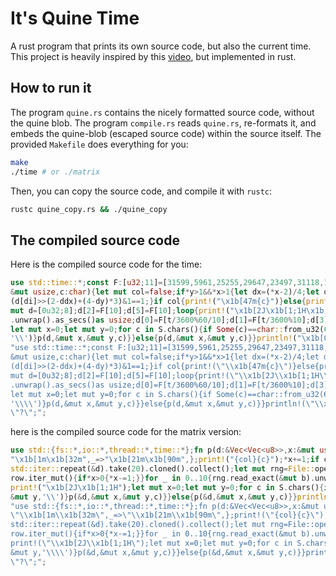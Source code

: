 # It's Quine Time

A rust program that prints its own source code, but also the current time. This project is heavily inspired by this [video](https://www.youtube.com/watch?v=plFwBqBYpcY), but implemented in rust.

## How to run it

The program `quine.rs` contains the nicely formatted source code, without the quine blob. The program `compile.rs` reads `quine.rs`, re-formats it, and embeds the quine-blob (escaped source code) within the source itself. The provided `Makefile` does everything for you:

```sh
make
./time # or ./matrix
```

Then, you can copy the source code, and compile it with `rustc`:

```sh
rustc quine_copy.rs && ./quine_copy
```

## The compiled source code

Here is the compiled source code for the time:

```rust
use std::time::*;const F:[u32;11]=[31599,5961,25255,29647,23497,31118,14831,29332,31727,31694,1040];fn p(d:[u32;8],x:&mut usize,y:
&mut usize,c:char){let mut col=false;if*y>1&&*x>1{let dx=(*x-2)/4;let dy=(*y-2)/2;let di=dx/4;let ddx=dx%4;col=di<8&&ddx<3&&dy<5&&
(d[di]>>(2-ddx)+(4-dy)*3)&1==1;}if col{print!("\x1b[47m{c}")}else{print!("\x1b[49m{c}")}*x+=1;if c=='\n'{*x=0;*y+=1;}}fn main(){let
mut d=[0u32;8];d[2]=F[10];d[5]=F[10];loop{print!("\x1b[2J\x1b[1;1H\x1b[90m");let t=SystemTime::now().duration_since(UNIX_EPOCH)
.unwrap().as_secs()as usize;d[0]=F[t/3600%60/10];d[1]=F[t/3600%10];d[3]=F[t/10%60/10];d[4]=F[t/60%10];d[6]=F[t%60/10];d[7]=F[t%10];
let mut x=0;let mut y=0;for c in S.chars(){if Some(c)==char::from_u32(63){for c in S.chars(){if c=='"'||c=='\\'{p(d,&mut x,&mut y,
'\\')}p(d,&mut x,&mut y,c)}}else{p(d,&mut x,&mut y,c)}}println!("\x1b[0m");std::thread::sleep(Duration::from_secs(1))}}const S:&str=
"use std::time::*;const F:[u32;11]=[31599,5961,25255,29647,23497,31118,14831,29332,31727,31694,1040];fn p(d:[u32;8],x:&mut usize,y:
&mut usize,c:char){let mut col=false;if*y>1&&*x>1{let dx=(*x-2)/4;let dy=(*y-2)/2;let di=dx/4;let ddx=dx%4;col=di<8&&ddx<3&&dy<5&&
(d[di]>>(2-ddx)+(4-dy)*3)&1==1;}if col{print!(\"\\x1b[47m{c}\")}else{print!(\"\\x1b[49m{c}\")}*x+=1;if c=='\\n'{*x=0;*y+=1;}}fn main(){let
mut d=[0u32;8];d[2]=F[10];d[5]=F[10];loop{print!(\"\\x1b[2J\\x1b[1;1H\\x1b[90m\");let t=SystemTime::now().duration_since(UNIX_EPOCH)
.unwrap().as_secs()as usize;d[0]=F[t/3600%60/10];d[1]=F[t/3600%10];d[3]=F[t/10%60/10];d[4]=F[t/60%10];d[6]=F[t%60/10];d[7]=F[t%10];
let mut x=0;let mut y=0;for c in S.chars(){if Some(c)==char::from_u32(63){for c in S.chars(){if c=='\"'||c=='\\\\'{p(d,&mut x,&mut y,
'\\\\')}p(d,&mut x,&mut y,c)}}else{p(d,&mut x,&mut y,c)}}println!(\"\\x1b[0m\");std::thread::sleep(Duration::from_secs(1))}}const S:&str=
\"?\";";
```

here is the compiled source code for the matrix version:

```rust
use std::{fs::*,io::*,thread::*,time::*};fn p(d:&Vec<Vec<u8>>,x:&mut usize,y:&mut usize,c:char){let col=match d[*y][*x]{2=>"\x1b[1m\x1b[92m",1=>
"\x1b[1m\x1b[32m",_=>"\x1b[21m\x1b[90m",};print!("{col}{c}");*x+=1;if c=='\n'{*x=0;*y+=1;}}fn main(){let d=vec![0u8;256];let mut d:Vec<_>=
std::iter::repeat(&d).take(20).cloned().collect();let mut rng=File::open("/dev/urandom").unwrap();let mut b=[0];loop{let mut row=d[0].clone();for x in
row.iter_mut(){if*x>0{*x-=1;}}for _ in 0..10{rng.read_exact(&mut b).unwrap();row[b[0]as usize]=2u8;}d.pop();d.insert(0,row);
print!("\x1b[2J\x1b[1;1H");let mut x=0;let mut y=0;for c in S.chars(){if Some(c)==char::from_u32(63){for c in S.chars(){if c=='"'||c=='\\'{p(&d,&mut x,
&mut y,'\\')}p(&d,&mut x,&mut y,c)}}else{p(&d,&mut x,&mut y,c)}}println!("\x1b[0m");sleep(Duration::from_millis(99))}}const S:&str=
"use std::{fs::*,io::*,thread::*,time::*};fn p(d:&Vec<Vec<u8>>,x:&mut usize,y:&mut usize,c:char){let col=match d[*y][*x]{2=>\"\\x1b[1m\\x1b[92m\",1=>
\"\\x1b[1m\\x1b[32m\",_=>\"\\x1b[21m\\x1b[90m\",};print!(\"{col}{c}\");*x+=1;if c=='\\n'{*x=0;*y+=1;}}fn main(){let d=vec![0u8;256];let mut d:Vec<_>=
std::iter::repeat(&d).take(20).cloned().collect();let mut rng=File::open(\"/dev/urandom\").unwrap();let mut b=[0];loop{let mut row=d[0].clone();for x in
row.iter_mut(){if*x>0{*x-=1;}}for _ in 0..10{rng.read_exact(&mut b).unwrap();row[b[0]as usize]=2u8;}d.pop();d.insert(0,row);
print!(\"\\x1b[2J\\x1b[1;1H\");let mut x=0;let mut y=0;for c in S.chars(){if Some(c)==char::from_u32(63){for c in S.chars(){if c=='\"'||c=='\\\\'{p(&d,&mut x,
&mut y,'\\\\')}p(&d,&mut x,&mut y,c)}}else{p(&d,&mut x,&mut y,c)}}println!(\"\\x1b[0m\");sleep(Duration::from_millis(99))}}const S:&str=
\"?\";";
```
